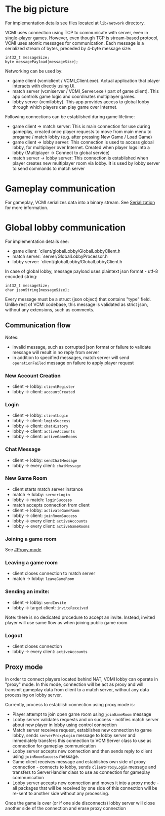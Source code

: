# The big picture

For implementation details see files located at `lib/network` directory.

VCMI uses connection using TCP to communicate with server, even in single-player games. However, even though TCP is stream-based protocol, VCMI uses atomic messages for communication. Each message is a serialized stream of bytes, preceded by 4-byte message size:
```
int32_t messageSize;
byte messagePayload[messageSize];
```

Networking can be used by:
- game client (vcmiclient / VCMI_Client.exe). Actual application that player interacts with directly using UI.
- match server (vcmiserver / VCMI_Server.exe / part of game client). This app controls game logic and coordinates multiplayer games.
- lobby server (vcmilobby). This app provides access to global lobby through which players can play game over Internet.

Following connections can be established during game lifetime:

- game client -> match server: This is main connection for use during gameplay, created once player requests to move from main menu to pregame / match lobby (e.g. after pressing New Game / Load Game)
- game client -> lobby server: This connection is used to access global lobby, for multiplayer over Internet. Created when player logs into a lobby (Multiplayer -> Connect to global service)
- match server -> lobby server: This connection is established when player creates new multiplayer room via lobby. It is used by lobby server to send commands to match server

# Gameplay communication

For gameplay, VCMI serializes data into a binary stream. See [Serialization](Serialization.md) for more information.

# Global lobby communication

For implementation details see:
- game client: `client/globalLobby/GlobalLobbyClient.h
- match server: `server/GlobalLobbyProcessor.h
- lobby server: `client/globalLobby/GlobalLobbyClient.h

In case of global lobby, message payload uses plaintext json format - utf-8 encoded string:
```
int32_t messageSize;
char jsonString[messageSize];
```

Every message must be a struct (json object) that contains "type" field. Unlike rest of VCMI codebase, this message is validated as strict json, without any extensions, such as comments.

## Communication flow

Notes:
- invalid message, such as corrupted json format or failure to validate message will result in no reply from server
- in addition to specified messages, match server will send `operationFailed` message on failure to apply player request

### New Account Creation

- client -> lobby: `clientRegister`
- lobby -> client: `accountCreated`

### Login 
- client -> lobby: `clientLogin`
- lobby -> client: `loginSuccess`
- lobby -> client: `chatHistory`
- lobby -> client: `activeAccounts`
- lobby -> client: `activeGameRooms`

### Chat Message
- client -> lobby: `sendChatMessage`
- lobby -> every client: `chatMessage`

### New Game Room
- client starts match server instance
- match -> lobby: `serverLogin`
- lobby -> match: `loginSuccess`
- match accepts connection from client
- client -> lobby: `activateGameRoom`
- lobby -> client: `joinRoomSuccess`
- lobby -> every client: `activeAccounts`
- lobby -> every client: `activeGameRooms`

### Joining a game room
See [#Proxy mode](proxy-mode)

### Leaving a game room
- client closes connection to match server
- match -> lobby: `leaveGameRoom`

### Sending an invite:
- client -> lobby: `sendInvite`
- lobby -> target client: `inviteReceived`

Note: there is no dedicated procedure to accept an invite. Instead, invited player will use same flow as when joining public game room

### Logout
- client closes connection
- lobby -> every client: `activeAccounts`

## Proxy mode

In order to connect players located behind NAT, VCMI lobby can operate in "proxy" mode. In this mode, connection will be act as proxy and will transmit gameplay data from client to a match server, without any data processing on lobby server.

Currently, process to establish connection using proxy mode is:
- Player attempt to join open game room using `joinGameRoom` message
- Lobby server validates requests and on success - notifies match server about new player in lobby using control connection
- Match server receives request, establishes new connection to game lobby, sends `serverProxyLogin` message to lobby server and immediately transfers this connection to VCMIServer class to use as connection for gameplay communication
- Lobby server accepts new connection and then sends reply to client using `joinRoomSuccess` message.
- Game client receives message and establishes own side of proxy connection - connects to lobby, sends `clientProxyLogin` message and transfers to ServerHandler class to use as connection for gameplay communication
- Lobby server accepts new connection and moves it into a proxy mode - all packages that will be received by one side of this connection will be re-sent to another side without any processing.

Once the game is over (or if one side disconnects) lobby server will close another side of the connection and erase proxy connection